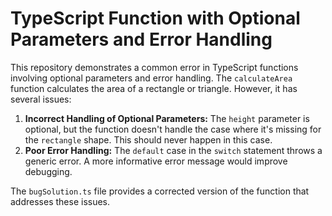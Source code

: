 # TypeScript Function with Optional Parameters and Error Handling

This repository demonstrates a common error in TypeScript functions involving optional parameters and error handling.  The `calculateArea` function calculates the area of a rectangle or triangle.  However, it has several issues:

1. **Incorrect Handling of Optional Parameters:** The `height` parameter is optional, but the function doesn't handle the case where it's missing for the `rectangle` shape. This should never happen in this case.
2. **Poor Error Handling:** The `default` case in the `switch` statement throws a generic error.  A more informative error message would improve debugging.

The `bugSolution.ts` file provides a corrected version of the function that addresses these issues.
